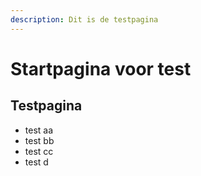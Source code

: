 ```yaml
---
description: Dit is de testpagina
---
```


# Startpagina voor test

## Testpagina

* test aa
* test bb
* test cc
* test d


